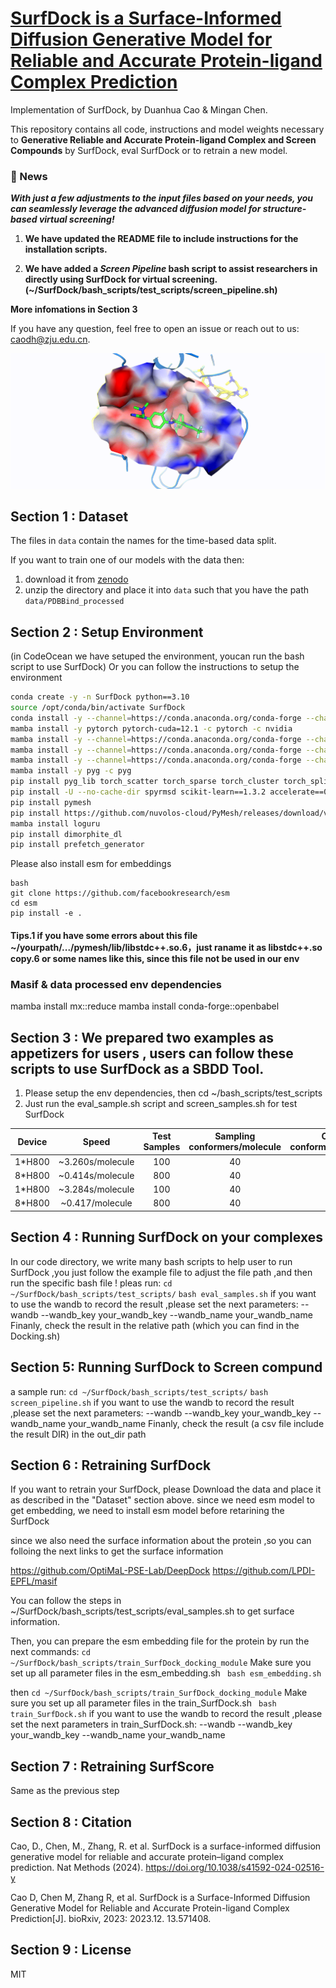 # [SurfDock is a Surface-Informed Diffusion Generative Model for Reliable and Accurate Protein-ligand Complex Prediction](https://doi.org/10.1038/s41592-024-02516-y)


Implementation of SurfDock, by Duanhua Cao & Mingan Chen.

This repository contains all code, instructions and model weights necessary to **Generative Reliable and Accurate Protein-ligand Complex and Screen Compounds** by SurfDock, eval SurfDock or to retrain a new model.
### 🔔 News
***With just a few adjustments to the input files based on your needs, you can seamlessly leverage the advanced diffusion model for structure-based virtual screening!***

1. **We have updated the README file to include instructions for the installation scripts.**

2. **We have added a ***Screen Pipeline*** bash script to assist researchers in directly using SurfDock for virtual screening.(~/SurfDock/bash_scripts/test_scripts/screen_pipeline.sh)**

**More infomations in Section 3**

If you have any question, feel free to open an issue or reach out to us: [caodh@zju.edu.cn](caodh@zju.edu.cn).

![Alt Text](figs/docking.gif)

## Section 1 : Dataset

The files in `data` contain the names for the time-based data split.

If you want to train one of our models with the data then:

1. download it from [zenodo](https://zenodo.org/record/6408497)
2. unzip the directory and place it into `data` such that you have the path `data/PDBBind_processed`

## Section 2 : Setup Environment

(in CodeOcean we have setuped the environment, youcan run the bash script to use SurfDock)
Or you can follow the instructions to setup the environment

```bash
conda create -y -n SurfDock python==3.10
source /opt/conda/bin/activate SurfDock
conda install -y --channel=https://conda.anaconda.org/conda-forge --channel=https://conda.anaconda.org/pytorch --channel=https://conda.anaconda.org/pyg mamba && conda clean -ya
mamba install -y pytorch pytorch-cuda=12.1 -c pytorch -c nvidia
mamba install -y --channel=https://conda.anaconda.org/conda-forge --channel=https://conda.anaconda.org/pytorch --channel=https://conda.anaconda.org/pyg numpy==1.20 scipy==1.8.1 pandas==2.1.2 &&conda clean -ya
mamba install -y --channel=https://conda.anaconda.org/conda-forge --channel=https://conda.anaconda.org/pytorch --channel=https://conda.anaconda.org/pyg openff-toolkit==0.15.2 openmm==8.1.1 openmmforcefields==0.12.0 pdbfixer==1.9 && conda clean -ya
mamba install -y --channel=https://conda.anaconda.org/conda-forge --channel=https://conda.anaconda.org/pytorch --channel=https://conda.anaconda.org/pyg babel==2.13.1 biopandas==0.4.1 openbabel==3.1.1 plyfile==1.0.1 prody==2.4.0 torch-ema==0.3 torchmetrics==1.2.1 && conda clean -ya
mamba install -y pyg -c pyg
pip install pyg_lib torch_scatter torch_sparse torch_cluster torch_spline_conv -f https://data.pyg.org/whl/torch-2.2.0+cu121.html
pip install -U --no-cache-dir spyrmsd scikit-learn==1.3.2 accelerate==0.15.0 biopython==1.79 e3nn==0.5.1 huggingface-hub==0.17.3 mdanalysis==2.4.0 posebusters==0.2.7 rdkit==2023.3.1 tokenizers==0.13.3 transformers==4.29.2 wandb==0.16.1
pip install pymesh
pip install https://github.com/nuvolos-cloud/PyMesh/releases/download/v0.3.1/pymesh2-0.3.1-cp310-cp310-linux_x86_64.whl
mamba install loguru
pip install dimorphite_dl
pip install prefetch_generator
```
Please also install esm for embeddings

```
bash
git clone https://github.com/facebookresearch/esm
cd esm
pip install -e .
```
#### Tips.1 **if you have some errors about this file ~/yourpath/.../pymesh/lib/libstdc++.so.6，just raname it as libstdc++.so copy.6 or some names like this, since this file not be used in our env**
### Masif & data processed env dependencies
mamba install mx::reduce
mamba install conda-forge::openbabel

## Section 3 :  We prepared two examples as appetizers for users , users can follow these scripts to use SurfDock as a SBDD Tool.
1. Please setup the env dependencies, then cd ~/bash_scripts/test_scripts
2. Just run the eval_sample.sh script and screen_samples.sh for test SurfDock 

|   Device |   Speed  | Test Samples  | Sampling conformers/molecule | Output conformers/molecule | Sampling steps|
|:----------:|:----------:|:----------:|:----------:|:----------:|:----------:|
|  1*H800  |   ~3.260s/molecule  |   100  |   40  |   1  |   20  |
|  8*H800  |   ~0.414s/molecule  |   800  |   40  |   1  |   20  |
|  1*H800  |   ~3.284s/molecule  |   100  |   40  |   40  |   20  |
|  8*H800  |   ~0.417/molecule  |   800  |   40  |   40  |   20  |

## Section 4 : Running SurfDock on your complexes

In our code directory, we write many bash scripts to help user to run SurfDock ,you just follow the example file to adjust the file path ,and then run the specific bash file !
pleas run:
`cd ~/SurfDock/bash_scripts/test_scripts/`
`bash eval_samples.sh`
if you want to use the wandb to record the result ,please set the next parameters:
    --wandb 
    --wandb_key your_wandb_key 
    --wandb_name your_wandb_name 
Finanly, check the result in the relative path (which you can find in the Docking.sh)

## Section 5: Running SurfDock to Screen compund

a sample run:
`cd ~/SurfDock/bash_scripts/test_scripts/`
`bash screen_pipeline.sh`
if you want to use the wandb to record the result ,please set the next parameters:
    --wandb 
    --wandb_key your_wandb_key 
    --wandb_name your_wandb_name 
Finanly, check the result (a csv file include the result DIR) in the out_dir path

## Section 6 : Retraining SurfDock

If you want to retrain your SurfDock, please Download the data and place it as described in the "Dataset" section above.
since we need esm model to get embedding, we need to install esm model before retarining the SurfDock


since we also need the surface information about the protein ,so you can folloing the next links to get the surface information

https://github.com/OptiMaL-PSE-Lab/DeepDock
https://github.com/LPDI-EPFL/masif

You can follow the steps in ~/SurfDock/bash_scripts/test_scripts/eval_samples.sh to get surface information.

Then, you can prepare the esm embedding file for the protein by run the next commands:
`cd ~/SurfDock/bash_scripts/train_SurfDock_docking_module`
Make sure you set up all parameter files in the esm_embedding.sh 
` bash esm_embedding.sh`

then 
`cd ~/SurfDock/bash_scripts/train_SurfDock_docking_module`
Make sure you set up all parameter files in the train_SurfDock.sh
` bash train_SurfDock.sh`
if you want to use the wandb to record the result ,please set the next parameters in train_SurfDock.sh:
    --wandb 
    --wandb_key your_wandb_key 
    --wandb_name your_wandb_name 

## Section 7 : Retraining SurfScore

Same as the previous step


## Section 8 : Citation
Cao, D., Chen, M., Zhang, R. et al. SurfDock is a surface-informed diffusion generative model for reliable and accurate protein–ligand complex prediction. Nat Methods (2024). 
https://doi.org/10.1038/s41592-024-02516-y


Cao D, Chen M, Zhang R, et al. SurfDock is a Surface-Informed Diffusion Generative Model for Reliable and Accurate Protein-ligand Complex Prediction[J]. bioRxiv, 2023: 2023.12. 13.571408.

## Section 9 : License

MIT